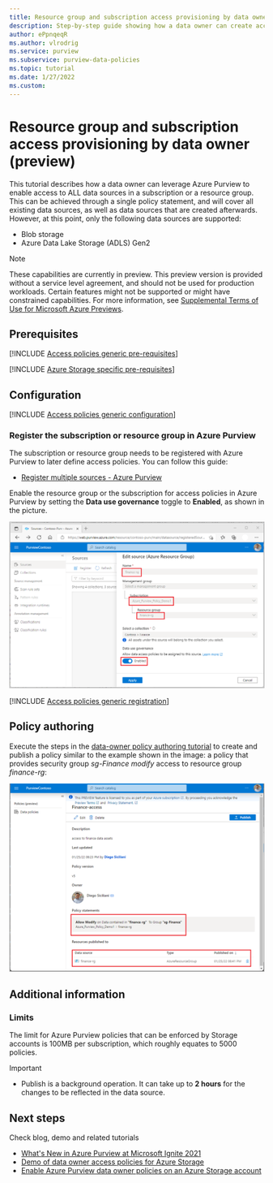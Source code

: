 ```yaml
---
title: Resource group and subscription access provisioning by data owner
description: Step-by-step guide showing how a data owner can create access policies to resource groups or subscriptions.
author: ePpnqeqR
ms.author: vlrodrig
ms.service: purview
ms.subservice: purview-data-policies
ms.topic: tutorial
ms.date: 1/27/2022
ms.custom:
---
```


# Resource group and subscription access provisioning by data owner (preview)

This tutorial describes how a data owner can leverage Azure Purview to enable access to ALL data sources in a subscription or a resource group. This can be achieved through a single policy statement, and will cover all existing data sources, as well as data sources that are created afterwards. However, at this point, only the following data sources are supported:
- Blob storage
- Azure Data Lake Storage (ADLS) Gen2

> [!Note]
> These capabilities are currently in preview. This preview version is provided without a service level agreement, and should not be used for production workloads. Certain features might not be supported or might have constrained capabilities. For more information, see [Supplemental Terms of Use for Microsoft Azure
Previews](https://azure.microsoft.com/support/legal/preview-supplemental-terms/).

## Prerequisites
[!INCLUDE [Access policies generic pre-requisites](./includes/access-policies-prerequisites-generic.md)]

[!INCLUDE [Azure Storage specific pre-requisites](./includes/access-policies-prerequisites-storage.md)]

## Configuration
[!INCLUDE [Access policies generic configuration](./includes/access-policies-configuration-generic.md)]

### Register the subscription or resource group in Azure Purview
The subscription or resource group needs to be registered with Azure Purview to later define access policies. You can follow this guide:

- [Register multiple sources - Azure Purview](register-scan-azure-multiple-sources.md)

Enable the resource group or the subscription for access policies in Azure Purview by setting the **Data use governance** toggle to **Enabled**, as shown in the picture.

![Image shows how to register a resource group or subscription for policy.](./media/tutorial-data-owner-policies-resource-group/register-resource-group-for-policy.png)

[!INCLUDE [Access policies generic registration](./includes/access-policies-registration-generic.md)]

## Policy authoring
Execute the steps in the [data-owner policy authoring tutorial](tutorial-data-owner-policy-authoring-generic.md) to create and publish a policy similar to the example shown in the image: a policy that provides security group *sg-Finance* *modify* access to resource group *finance-rg*:

![Image shows a sample data owner policy giving access to a resource group.](./media/tutorial-data-owner-policies-resource-group/data-owner-policy-example-resource-group.png)

## Additional information

### Limits
The limit for Azure Purview policies that can be enforced by Storage accounts is 100MB per subscription, which roughly equates to 5000 policies.

>[!Important]
> - Publish is a background operation. It can take up to **2 hours** for the changes to be reflected in the data source.

## Next steps
Check blog, demo and related tutorials

* [What's New in Azure Purview at Microsoft Ignite 2021](https://techcommunity.microsoft.com/t5/azure-purview/what-s-new-in-azure-purview-at-microsoft-ignite-2021/ba-p/2915954)
* [Demo of data owner access policies for Azure Storage](https://www.youtube.com/watch?v=CFE8ltT19Ss)
* [Enable Azure Purview data owner policies on an Azure Storage account](./tutorial-data-owner-policies-storage.md)
